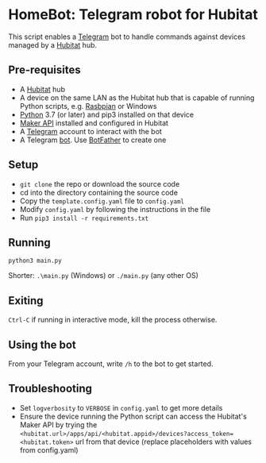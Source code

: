 
# HomeBot: Telegram robot for Hubitat

This script enables a [Telegram](https://telegram.org/) bot to handle commands against devices managed by a [Hubitat](https://hubitat.com/) hub.

## Pre-requisites

* A [Hubitat](https://hubitat.com/) hub
* A device on the same LAN as the Hubitat hub that is capable of running Python scripts, e.g. [Rasbpian](https://www.raspbian.org/) or Windows
* [Python](https://www.python.org/) 3.7 (or later) and pip3 installed on that device
* [Maker API](https://docs.hubitat.com/index.php?title=Maker_API) installed and configured in Hubitat
* A [Telegram](https://telegram.org/) account to interact with the bot
* A Telegram [bot](https://core.telegram.org/bots). Use [BotFather](https://core.telegram.org/bots#6-botfather) to create one

## Setup

* `git clone` the repo or download the source code
* cd into the directory containing the source code
* Copy the `template.config.yaml` file to `config.yaml`
* Modify `config.yaml` by following the instructions in the file
* Run `pip3 install -r requirements.txt` 

## Running

`python3 main.py`

Shorter: `.\main.py` (Windows) or `./main.py` (any other OS)

## Exiting

`Ctrl-C` if running in interactive mode, kill the process otherwise.

## Using the bot

From your Telegram account, write `/h` to the bot to get started.

## Troubleshooting

* Set `logverbosity` to `VERBOSE` in `config.yaml` to get more details
* Ensure the device running the Python script can access the Hubitat's Maker API by trying the `<hubitat.url>/apps/api/<hubitat.appid>/devices?access_token=<hubitat.token>` url from that device (replace placeholders with values from config.yaml)
